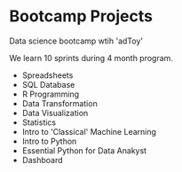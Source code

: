 # Bootcamp Projects

Data science bootcamp wtih 'adToy'

We learn 10 sprints during 4 month program.

- Spreadsheets
- SQL Database
- R Programming
- Data Transformation
- Data Visualization
- Statistics
- Intro to 'Classical' Machine Learning
- Intro to Python
- Essential Python for Data Anakyst
- Dashboard




